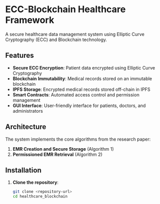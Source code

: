 # ECC-Blockchain Healthcare Framework

A secure healthcare data management system using Elliptic Curve Cryptography (ECC) and Blockchain technology.

## Features

- **Secure ECC Encryption**: Patient data encrypted using Elliptic Curve Cryptography
- **Blockchain Immutability**: Medical records stored on an immutable blockchain
- **IPFS Storage**: Encrypted medical records stored off-chain in IPFS
- **Smart Contracts**: Automated access control and permission management
- **GUI Interface**: User-friendly interface for patients, doctors, and administrators

## Architecture

The system implements the core algorithms from the research paper:

1. **EMR Creation and Secure Storage** (Algorithm 1)
2. **Permissioned EMR Retrieval** (Algorithm 2)

## Installation

1. **Clone the repository**:
   ```bash
   git clone <repository-url>
   cd healthcare_blockchain